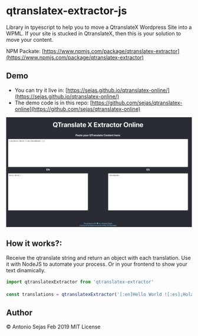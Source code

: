 # qtranslatex-extractor-js

Library in tpyescript to help you to move a QtranslateX Wordpress Site into a WPML.
If your site is stucked in QtranslateX, then this is your solution to move your content.

NPM Packate: [https://www.npmjs.com/package/qtranslatex-extractor](https://www.npmjs.com/package/qtranslatex-extractor)

## Demo

- You can try it live in: [https://sejas.github.io/qtranslatex-online/](https://sejas.github.io/qtranslatex-online/)
- The demo code is in this repo: [https://github.com/sejas/qtranslatex-online](https://github.com/sejas/qtranslatex-online)

![Demo QtranslateX extractor](demo.png)

## How it works?:

Receive the qtranslate string and return an object with each translation.
Use it with NodeJS to automate your process.
Or in your frontend to show your text dinamically.

```ts
import qtranslatexExtractor from 'qtranslatex-extractor'

const translations = qtranslatexExtractor('[:en]Hello World ![:es]¡HolaMundo![:]')
```

## Author

© Antonio Sejas
Feb 2019
MIT License
